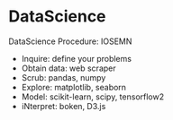 # DataScience

DataScience Procedure: IOSEMN
- Inquire: define your problems
- Obtain data: web scraper
- Scrub: pandas, numpy
- Explore: matplotlib, seaborn
- Model: scikit-learn, scipy, tensorflow2
- iNterpret: boken, D3.js

